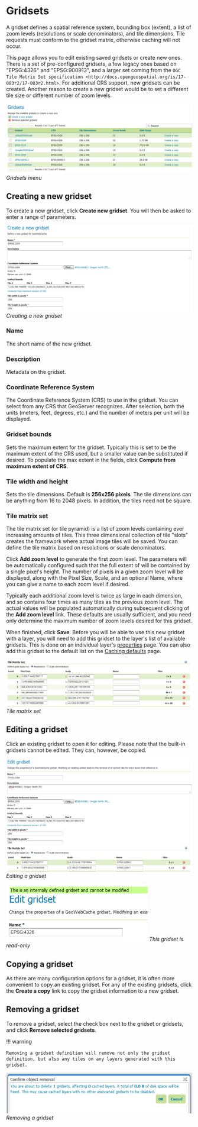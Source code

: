 # Gridsets

A gridset defines a spatial reference system, bounding box (extent), a list of zoom levels (resolutions or scale denominators), and tile dimensions. Tile requests must conform to the gridset matrix, otherwise caching will not occur.

This page allows you to edit existing saved gridsets or create new ones. There is a set of pre-configured gridsets, a few legacy ones based on "EPSG:4326" and "EPSG:900913", and a larger set coming from the ``OGC Tile Matrix Set specification <http://docs.opengeospatial.org/is/17-083r2/17-083r2.html>``. For additional CRS support, new gridsets can be created. Another reason to create a new gridset would be to set a different tile size or different number of zoom levels.

![](img/gridsets.png)
*Gridsets menu*

## Creating a new gridset

To create a new gridset, click **Create new gridset**. You will then be asked to enter a range of parameters.

![](img/gridsets_new.png)
*Creating a new gridset*

### Name

The short name of the new gridset.

### Description

Metadata on the gridset.

### Coordinate Reference System

The Coordinate Reference System (CRS) to use in the gridset. You can select from any CRS that GeoServer recognizes. After selection, both the units (meters, feet, degrees, etc.) and the number of meters per unit will be displayed.

### Gridset bounds

Sets the maximum extent for the gridset. Typically this is set to be the maximum extent of the CRS used, but a smaller value can be substituted if desired. To populate the max extent in the fields, click **Compute from maximum extent of CRS**.

### Tile width and height

Sets the tile dimensions. Default is **256x256 pixels**. The tile dimensions can be anything from 16 to 2048 pixels. In addition, the tiles need not be square.

### Tile matrix set

The tile matrix set (or tile pyramid) is a list of zoom levels containing ever increasing amounts of tiles. This three dimensional collection of tile "slots" creates the framework where actual image tiles will be saved. You can define the tile matrix based on resolutions or scale denominators.

Click **Add zoom level** to generate the first zoom level. The parameters will be automatically configured such that the full extent of will be contained by a single pixel's height. The number of pixels in a given zoom level will be displayed, along with the Pixel Size, Scale, and an optional Name, where you can give a name to each zoom level if desired.

Typically each additional zoom level is twice as large in each dimension, and so contains four times as many tiles as the previous zoom level. The actual values will be populated automatically during subsequent clicking of the **Add zoom level** link. These defaults are usually sufficient, and you need only determine the maximum number of zoom levels desired for this gridset.

When finished, click **Save**. Before you will be able to use this new gridset with a layer, you will need to add this gridset to the layer's list of available gridsets. This is done on an individual layer's [properties](../../data/webadmin/layers.md) page. You can also add this gridset to the default list on the [Caching defaults](defaults.md) page.

![](img/gridsets_matrix.png)
*Tile matrix set*

## Editing a gridset

Click an existing gridset to open it for editing. Please note that the built-in gridsets cannot be edited. They can, however, be copied.

![](img/editgridset.png)
*Editing a gridset*

![](img/readonlygridset.png)
*This gridset is read-only*

## Copying a gridset

As there are many configuration options for a gridset, it is often more convenient to copy an existing gridset. For any of the existing gridsets, click the **Create a copy** link to copy the gridset information to a new gridset.

## Removing a gridset

To remove a gridset, select the check box next to the gridset or gridsets, and click **Remove selected gridsets**.

!!! warning

    Removing a gridset definition will remove not only the gridset definition, but also any tiles on any layers generated with this gridset.

![](img/removegridset.png)
*Removing a gridset*
